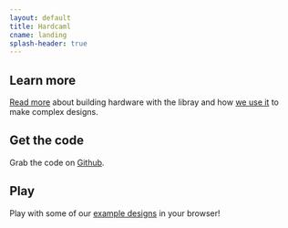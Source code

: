 ```yaml
---
layout: default
title: Hardcaml
cname: landing
splash-header: true
---
```


## Learn more

[Read more](/hardcaml_documentation/introduction.html) about building hardware with the libray
and how [we use it](/hardcaml_documentation/hardcaml_interfaces.html) to make complex designs.

## Get the code

Grab the code on [Github](https://github.com/janestreet/hardcaml).

## Play

Play with some of our [example designs](/apps) in your browser!


